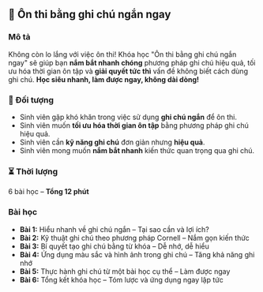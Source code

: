 ## 📌 Ôn thi bằng ghi chú ngắn ngay

### Mô tả  
Không còn lo lắng với việc ôn thi! Khóa học "Ôn thi bằng ghi chú ngắn ngay" sẽ giúp bạn **nắm bắt nhanh chóng** phương pháp ghi chú hiệu quả, tối ưu hóa thời gian ôn tập và **giải quyết tức thì** vấn đề không biết cách dùng ghi chú. **Học siêu nhanh, làm được ngay, không dài dòng!**

### 🎯 Đối tượng  
- Sinh viên gặp khó khăn trong việc sử dụng **ghi chú ngắn** để ôn thi.
- Sinh viên muốn **tối ưu hóa thời gian ôn tập** bằng phương pháp ghi chú hiệu quả.
- Sinh viên cần **kỹ năng ghi chú** đơn giản nhưng **hiệu quả**.
- Sinh viên mong muốn **nắm bắt nhanh** kiến thức quan trọng qua ghi chú.

### ⏳ Thời lượng  
6 bài học – **Tổng 12 phút**

### Bài học  
- **Bài 1:** Hiểu nhanh về ghi chú ngắn – Tại sao cần và lợi ích?
- **Bài 2:** Kỹ thuật ghi chú theo phương pháp Cornell – Nắm gọn kiến thức
- **Bài 3:** Bí quyết tạo ghi chú bằng từ khóa – Dễ nhớ, dễ hiểu
- **Bài 4:** Ứng dụng màu sắc và hình ảnh trong ghi chú – Tăng khả năng ghi nhớ
- **Bài 5:** Thực hành ghi chú từ một bài học cụ thể – Làm được ngay
- **Bài 6:** Tổng kết khóa học – Tóm lược và ứng dụng ngay lập tức